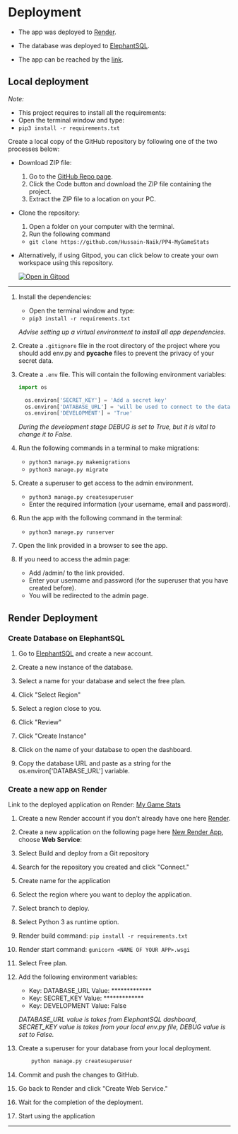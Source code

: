 # Deployment

- The app was deployed to [Render](https://render.com/).
- The database was deployed to [ElephantSQL](https://www.elephantsql.com/).

- The app can be reached by the [link](https://pp4-mygamestats.onrender.com/).

## Local deployment

*Note:*
  - This project requires to install all the requirements:
  - Open the terminal window and type:
  - `pip3 install -r requirements.txt`

Create a local copy of the GitHub repository by following one of the two processes below:

- Download ZIP file:
  1. Go to the [GitHub Repo page](https://github.com/Hussain-Naik/PP4-MyGameStats).
  1. Click the Code button and download the ZIP file containing the project.
  1. Extract the ZIP file to a location on your PC.

- Clone the repository:
  1. Open a folder on your computer with the terminal.
  1. Run the following command
  - `git clone https://github.com/Hussain-Naik/PP4-MyGameStats`

- Alternatively, if using Gitpod, you can click below to create your own workspace using this repository.

  [![Open in Gitpod](https://gitpod.io/button/open-in-gitpod.svg)](https://gitpod.io/#https://github.com/Hussain-Naik/PP4-MyGameStats)

---

1. Install the dependencies:

    - Open the terminal window and type:
    - `pip3 install -r requirements.txt`

    *Advise setting up a virtual environment to install all app dependencies.*


1. Create a `.gitignore` file in the root directory of the project where you should add env.py and __pycache__ files to prevent the privacy of your secret data.

1. Create a `.env` file. This will contain the following environment variables:

    ```python
    import os

      os.environ['SECRET_KEY'] = 'Add a secret key'
      os.environ['DATABASE_URL'] = 'will be used to connect to the database'
      os.environ['DEVELOPMENT'] = 'True'
    ```

    *During the development stage DEBUG is set to True, but it is vital to change it to False.*

1. Run the following commands in a terminal to make migrations: 
    - `python3 manage.py makemigrations`
    - `python3 manage.py migrate`
1. Create a superuser to get access to the admin environment.
    - `python3 manage.py createsuperuser`
    - Enter the required information (your username, email and password).
1. Run the app with the following command in the terminal:
    - `python3 manage.py runserver`
1. Open the link provided in a browser to see the app.

1. If you need to access the admin page:
    - Add /admin/ to the link provided.
    - Enter your username and password (for the superuser that you have created before).
    - You will be redirected to the admin page.

## Render Deployment

### Create Database on ElephantSQL

1. Go to [ElephantSQL](https://www.elephantsql.com/) and create a new account.

2. Create a new instance of the database.

3. Select a name for your database and select the free plan.

4. Click "Select Region"

5. Select a region close to you.

6. Click "Review"

7. Click "Create Instance"

8. Click on the name of your database to open the dashboard.

9. Copy the database URL and paste as a string for the os.environ['DATABASE_URL'] variable.

### Create a new app on Render

Link to the deployed application on Render: [My Game Stats](https://pp4-mygamestats.onrender.com/)

1. Create a new Render account if you don't already have one here [Render](https://render.com/).

2. Create a new application on the following page here [New Render App](https://dashboard.render.com/), choose **Web Service**:

3. Select Build and deploy from a Git repository

4. Search for the repository you created and click "Connect."

5. Create name for the application

6. Select the region where you want to deploy the application.

7. Select branch to deploy.

8. Select Python 3 as runtime option.

9. Render build command: `pip install -r requirements.txt`

10. Render start command: `gunicorn <NAME OF YOUR APP>.wsgi` 

11. Select Free plan.

12. Add the following environment variables:

    - Key: DATABASE_URL Value: *************
    - Key: SECRET_KEY Value: *************
    - Key: DEVELOPMENT Value: False

    *DATABASE_URL value is takes from ElephantSQL dashboard, SECRET_KEY value is takes from your local env.py file, DEBUG value is set to False.*

13. Create a superuser for your database from your local deployment.

    ```bash
        python manage.py createsuperuser
    ```

14. Commit and push the changes to GitHub.

15. Go back to Render and click "Create Web Service."

16. Wait for the completion of the deployment.

17. Start using the application

---